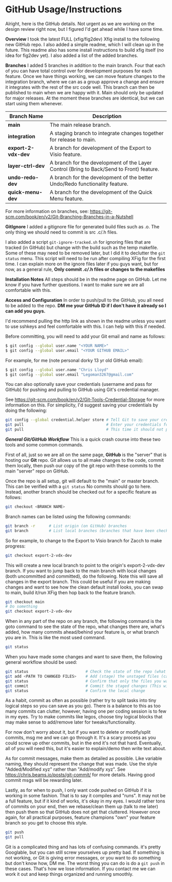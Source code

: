# GitHub Usage/Instructions

Alright, here is the GitHub details. Not urgent as we are working on the design review right now, but I figured I'd get ahead while I have some time.

**Overview**
I took the latest FULL (xfig/fig2dev) Xfig install to the following new GitHub repo. I also added a simple readme, which I will clean up in the future. This readme also has some install instructions to build xfig itself (no idea for fig2dev yet). I also added a list of the added branches.

**Branches**
I added 5 branches in addition to the main branch. Four that each of you can have total control over for development purposes for each feature. Once we have things working, we can move feature changes to the integration branch, where we can as a group approve a change and ensure it integrates with the rest of the src code well. This branch can then be published to main when we are happy with it. Main should only be updated for major releases. At the moment these branches are identical, but we can start using them whenever.

| Branch Name                 | Description                                                                              |
|-----------------------------|------------------------------------------------------------------------------------------|
| **main**                    | The main release branch.                                                                 |
| **integration**             | A staging branch to integrate changes together for release to main.                      |
| **export-2-vdx-dev**        | A branch for development of the Export to Visio feature.                                 |
| **layer-ctrl-dev**          | A branch for the development of the Layer Control (Bring to Back/Send to Front) feature. |
| **undo-redo-dev**           | A branch for the development of the better Undo/Redo functionality feature.              |
| **quick-menu-dev**          | A branch for the development of the Quick Menu feature.                                  |

For more information on branches, see: https://git-scm.com/book/en/v2/Git-Branching-Branches-in-a-Nutshell

**GitIgnore**
I added a gitignore file for generated build files such as .o. The only thing we should need to commit is src .c/.h files.

I also added a script ```git-ignore-tracked.sh``` for ignoring files that are tracked (in GitHub) but change with the build such as the temp makefile. Some of these may need to be removed later, but I did it to declutter the ```git status``` menu. This script will need to be run after compiling XFig for the first time. I can explain more on the ignore files later if you guys want, but for now, as a general rule, **Only commit *.c/*.h files or changes to the makefiles**

**Installation Notes**
All steps should be in the readme page on GitHub. Let me know if you have further questions. I want to make sure we are all comfortable with this.

**Access and Configuration**
In order to push/pull to the GitHub, you all need to be added to the repo. **DM me your GitHub ID if I don't have it already so I can add you guys.**

I'd recommend pulling the http link as shown in the readme unless you want to use sshkeys and feel comfortable with this. I can help with this if needed.

Before committing, you will need to add your Git email and name as follows:

```bash
$ git config --global user.name "<YOUR NAME>"
$ git config --global user.email "<YOUR GITHUB EMAIL>"
```

For example, for me (note personal dorky 13 yr old GitHub email):

```bash
$ git config --global user.name "Chris Lloyd"
$ git config --global user.email "Legoman3267@gmail.com"
```

You can also optionally save your credentials (username and pass for GitHub) for pushing and pulling to GitHub using Git's credential manager.

See https://git-scm.com/book/en/v2/Git-Tools-Credential-Storage for more information on this. For simplicity, I'd suggest saving your credentials by doing the following:

```bash
git config --global credential.helper store # Tell Git to save your credentials next time
git pull                                    # Enter your credentials for your GitHub account (these will be saved)
git pull                                    # This time it should not prompt you
```

***General Git/GitHub Workflow***
This is a quick crash course into these two tools and some common commands.

First of all, just so we are all on the same page, **GitHub** is the "server" that is hosting our **Git** repo. Git allows us to all make changes to the code, commit them locally, then push our copy of the git repo with these commits to the main "server" repo on GitHub.

Once the repo is all setup, git will default to the "main" or master branch. This can be verified with a ```git status``` No commits should go to here. Instead, another branch should be checked out for a specific feature as follows:

```bash
git checkout <BRANCH NAME>
```

Branch names can be listed using the following commands:

```bash
git branch -r      # List origin (on GitHub) branches
git branch         # List local branches (branches that have been checked out before on a specific git repo)
```

So for example, to change to the Export to Visio branch for Zacch to make progress:

```bash
git checkout export-2-vdx-dev
```

This will create a new local branch to point to the origin's export-2-vdx-dev branch. If you want to jump back to the main branch with local changes (both uncommitted and committed), do the following. Note this will save all changes in the export branch. This could be useful if you are making changes and want to see how the clean default install looks, you can swap to main, build it/run XFig then hop back to the feature branch.

```bash
git checkout main
# Do something
git checkout export-2-vdx-dev
```

When in any part of the repo on any branch, the following command is the goto command to see the state of the repo, what changes there are, what's added, how many commits ahead/behind your feature is, or what branch you are in. This is like the most used command.

``` bash
git status
```

When you have made some changes and want to save them, the following general workflow should be used:

```bash
git status                         # Check the state of the repo (what files are staged/added and ready for commit or what files are ready to be staged/added)
git add <PATH TO CHANGED FILES>    # Add (stage) the unstaged files (can use wildcards like * "Carefully")
git status                         # Confirm that only the files you want are staged
git commit                         # Commit the staged changes (This will open a text editor (nano) and prompt you for a commit message (more on these later))
git status                         # Confirm the local change
```

As a habit, commit as often as possible (rather try to split tasks into tiny logical steps so you can save as you go). There is a balance to this as too many commits can clutter, however, having one per coding session is to few in my eyes. Try to make commits like legos, choose tiny logical blocks that may make sense to add/remove later for tweaks/functionality.

For now don't worry about it, but if you want to delete or modify/split commits, msg me and we can go through it. It's a scary process as you could screw up other commits, but in the end it's not that hard. Eventually, all of you will need this, but it's easier to explain/demo then write text about.

As for commit messages, make them as detailed as possible. Like variable naming, they should represent the change that was made. Use the style "Added/Modified xyz" rather than "Add/modify xyz". See https://chris.beams.io/posts/git-commit/ for more details. Having good commit msgs will be rewarding later.

Lastly, as for when to push, I only want code pushed on GitHub if it is working in some fashion. That is to say it compiles and "runs". It may not be a full feature, but if it kind of works, it's okay in my eyes. I would rather tons of commits on your end, then we rebase/clean them up (talk to me later) then push them so that GitHub does not get that cluttered. However once again, for all practical purposes, feature champions "own" your feature branch so you get to choose this style.

```bash
git push
git pull
```


Git is a complicated thing and has lots of confusing commands. it's pretty Googlable, but you can still screw yourselves up pretty bad. If something is not working, or Git is giving error messages, or you want to do something but don't know how, DM me. The worst thing you can do is do a ```git push``` in these cases. That's how we lose information. If you contact me we can work it out and keep things organized and running smoothly.
